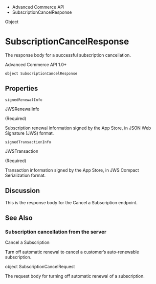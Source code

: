 

- Advanced Commerce API
-  SubscriptionCancelResponse 

Object

# SubscriptionCancelResponse

The response body for a successful subscription cancellation.

Advanced Commerce API 1.0+

``` source
object SubscriptionCancelResponse
```

## Properties

`signedRenewalInfo`

JWSRenewalInfo

 (Required) 

Subscription renewal information signed by the App Store, in JSON Web Signature (JWS) format.

`signedTransactionInfo`

JWSTransaction

 (Required) 

Transaction information signed by the App Store, in JWS Compact Serialization format.

## Discussion

This is the response body for the Cancel a Subscription endpoint.

## See Also

### Subscription cancellation from the server

Cancel a Subscription

Turn off automatic renewal to cancel a customer’s auto-renewable subscription.

object SubscriptionCancelRequest

The request body for turning off automatic renewal of a subscription.

